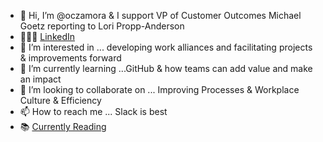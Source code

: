 - 👋 Hi, I’m @oczamora & I support VP of Customer Outcomes Michael Goetz reporting to Lori Propp-Anderson
- 👩🏼‍💻 [LinkedIn](https://www.linkedin.com/in/oczamora/)
- 👀 I’m interested in ... developing work alliances and facilitating projects & improvements forward 
- 🌱 I’m currently learning ...GitHub & how teams can add value and make an impact
- 💞️ I’m looking to collaborate on ... Improving Processes & Workplace Culture & Efficiency
- 📫 How to reach me ... Slack is best 
- 📚 [Currently Reading](https://jamesclear.com/atomic-habits)
<!---
oczamora/oczamora is a ✨ special ✨ repository because its `README.md` (this file) appears on your GitHub profile.
You can click the Preview link to take a look at your changes.
--->
